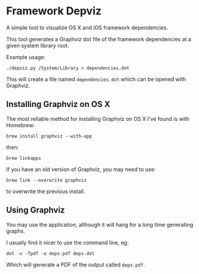 # Framework Depviz

A simple tool to visualize OS X and iOS framework dependencies.

This tool generates a Graphviz dot file of the framework dependencies at a given system library root.

Example usage:

`./depviz.py /System/Library > dependencies.dot`

This will create a file named `dependencies.dot` which can be opened with Graphviz.

## Installing Graphviz on OS X

The most reliable method for installing Graphviz on OS X I've found is with Homebrew:

`brew install graphviz --with-app`

then:

`brew linkapps`

If you have an old version of Graphviz, you may need to use:

`brew link --overwrite graphviz`

to overwrite the previous install.

## Using Graphviz

You may use the application, although it will hang for a long time generating graphs.

I usually find it nicer to use the command line, eg:

`dot -v -Tpdf -o deps.pdf deps.dot`

Which will generate a PDF of the output called `deps.pdf`.
